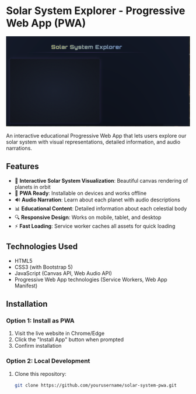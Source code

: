 # Solar System Explorer - Progressive Web App (PWA)

![App Screenshot](images/screenshot.png)

An interactive educational Progressive Web App that lets users explore our solar system with visual representations, detailed information, and audio narrations.

## Features

- 🚀 **Interactive Solar System Visualization**: Beautiful canvas rendering of planets in orbit
- 📱 **PWA Ready**: Installable on devices and works offline
- 🔊 **Audio Narration**: Learn about each planet with audio descriptions
- 📊 **Educational Content**: Detailed information about each celestial body
- 🔍 **Responsive Design**: Works on mobile, tablet, and desktop
- ⚡ **Fast Loading**: Service worker caches all assets for quick loading

## Technologies Used

- HTML5
- CSS3 (with Bootstrap 5)
- JavaScript (Canvas API, Web Audio API)
- Progressive Web App technologies (Service Workers, Web App Manifest)

## Installation

### Option 1: Install as PWA
1. Visit the live website in Chrome/Edge
2. Click the "Install App" button when prompted
3. Confirm installation

### Option 2: Local Development
1. Clone this repository:
   ```bash
   git clone https://github.com/yourusername/solar-system-pwa.git
